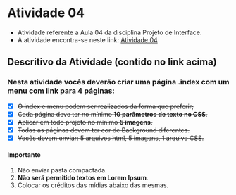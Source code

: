 # Atividade 04
* Atividade referente a Aula 04 da disciplina Projeto de Interface.
* A atividade encontra-se neste link: [Atividade 04](https://classroom.google.com/c/NjU2ODc1Njk5NTI2/a/NjU2MDc1NzI0NDU3/details)

## Descritivo da Atividade (contido no link acima)

### Nesta atividade vocês deverão criar uma página .index com um menu com link para 4 páginas:
- [x] ~~O index e menu podem ser realizados da forma que preferir;~~
- [x] ~~Cada página deve ter no mínimo **10 parâmetros de texto no CSS**.~~
- [x] ~~Aplicar em todo projeto no mínimo **5 imagens**.~~
- [x] ~~Todas as páginas devem ter cor de Background diferentes.~~
- [x] ~~Vocês devem enviar: 5 arquivos html, 5 imagens, 1 arquivo CSS.~~

#### Importante
1) Não enviar pasta compactada.
2) **Não será permitido textos em Lorem Ipsum**.
3) Colocar os créditos das mídias abaixo das mesmas.
